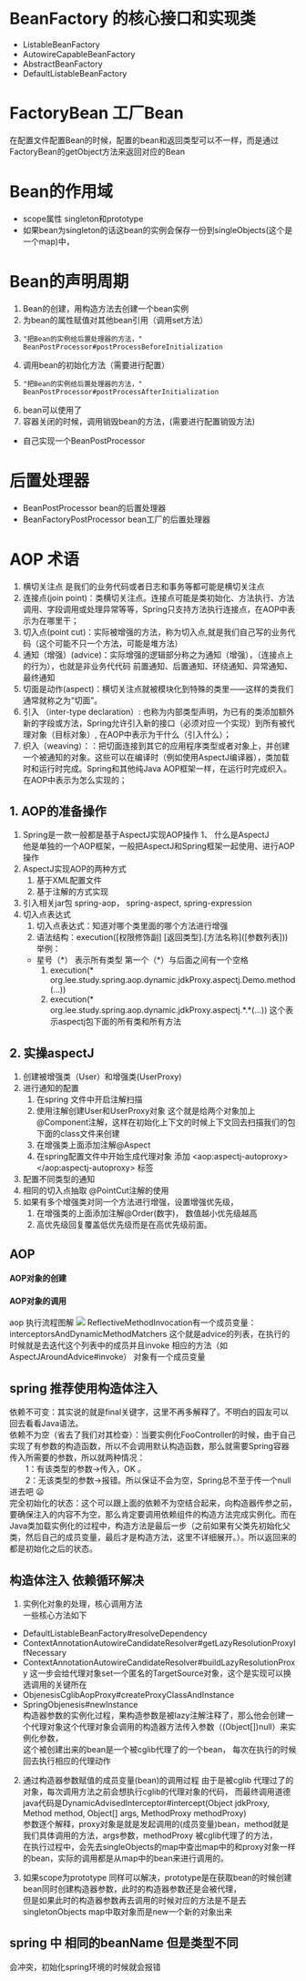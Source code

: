 
# BeanFactory 的核心接口和实现类
* ListableBeanFactory
* AutowireCapableBeanFactory
* AbstractBeanFactory
* DefaultListableBeanFactory

# FactoryBean 工厂Bean
 在配置文件配置Bean的时候，配置的bean和返回类型可以不一样，而是通过FactoryBean的getObject方法来返回对应的Bean
 
# Bean的作用域
* scope属性 singleton和prototype
* 如果bean为singleton的话这bean的实例会保存一份到singleObjects(这个是一个map)中，
# Bean的声明周期
1. Bean的创建，用构造方法去创建一个bean实例
2. 为bean的属性赋值对其他bean引用（调用set方法）
3.     "把Bean的实例给后置处理器的方法，"  BeanPostProcessor#postProcessBeforeInitialization
4. 调用bean的初始化方法（需要进行配置） 
5.     "把Bean的实例给后置处理器的方法，" BeanPostProcessor#postProcessAfterInitialization
6. bean可以使用了
7. 容器关闭的时候，调用销毁bean的方法，(需要进行配置销毁方法)
* 自己实现一个BeanPostProcessor


# 后置处理器

* BeanPostProcessor bean的后置处理器
* BeanFactoryPostProcessor bean工厂的后置处理器


# AOP 术语
1. 横切关注点 是我们的业务代码或者日志和事务等都可能是横切关注点
2. 连接点(join point)：类横切关注点。连接点可能是类初始化、方法执行、方法调用、字段调用或处理异常等等，Spring只支持方法执行连接点，在AOP中表示为在哪里干；
3. 切入点(point cut)：实际被增强的方法，称为切入点,就是我们自己写的业务代码（这个可能不只一个方法，可能是堆方法）
4. 通知（增强）(advice)：实际增强的逻辑部分称之为通知（增强），（连接点上的行为），也就是非业务代代码
   前置通知、后置通知、环绕通知、异常通知、最终通知
5. 切面是动作(aspect)：横切关注点就被模块化到特殊的类里——这样的类我们通常就称之为“切面”。
6. 引入 （inter-type declaration）: 也称为内部类型声明，为已有的类添加额外新的字段或方法，Spring允许引入新的接口（必须对应一个实现）到所有被代理对象（目标对象）, 在AOP中表示为干什么（引入什么）；
7. 织入（weaving）：：把切面连接到其它的应用程序类型或者对象上，并创建一个被通知的对象。这些可以在编译时（例如使用AspectJ编译器），类加载时和运行时完成。Spring和其他纯Java AOP框架一样，在运行时完成织入。在AOP中表示为怎么实现的；
## 1. AOP的准备操作
1. Spring是一款一般都是基于AspectJ实现AOP操作 
   1、 什么是AspectJ  
      他是单独的一个AOP框架，一般把AspectJ和Spring框架一起使用、进行AOP操作 
2. AspectJ实现AOP的两种方式 
   1. 基于XML配置文件   
   2. 基于注解的方式实现
3. 引入相关jar包 spring-aop， spring-aspect, spring-expression
4. 切入点表达式 
   1. 切入点表达式：知道对哪个类里面的哪个方法进行增强
   2. 语法结构：execution(\[权限修饰副\] \[返回类型\].\[方法名称\](\[参数列表\]))        
举例：
   * 星号（\*） 表示所有类型 第一个（\*）与后面之间有一个空格
      1. execution(* org.lee.study.spring.aop.dynamic.jdkProxy.aspectj.Demo.method(...))
      1. execution(\* org.lee.study.spring.aop.dynamic.jdkProxy.aspectj.\*.\*(...))  这个表示aspectj包下面的所有类和所有方法


## 2. 实操aspectJ
1. 创建被增强类（User）和增强类(UserProxy)
2. 进行通知的配置
   1. 在spring 文件中开启注解扫描
   2. 使用注解创建User和UserProxy对象  这个就是给两个对象加上@Component注解，这样在初始化上下文的时候上下文回去扫描我们的包下面的class文件来创建
   3. 在增强类上面添加注解@Aspect  
   4. 在spring配置文件中开始生成代理对象 添加 \<aop:aspectj-autoproxy\></aop:aspectj-autoproxy> 标签
3. 配置不同类型的通知
4. 相同的切入点抽取 @PointCut注解的使用
5. 如果有多个增强类对同一个方法进行增强，设置增强优先级，
   1. 在增强类的上面添加注解@Order(数字)， 数值越小优先级越高
   2. 高优先级回复覆盖低优先级而是在高优先级前面。
## AOP
#### AOP对象的创建

#### AOP对象的调用
aop 执行流程图解
![](D:\code\java\integration\spring\img\aop.png)
ReflectiveMethodInvocation有一个成员变量：interceptorsAndDynamicMethodMatchers
这个就是advice的列表，在执行的时候就是去迭代这个列表中的成员并且invoke 相应的方法（如AspectJAroundAdvice#invoke）
对象有一个成员变量

## spring 推荐使用构造体注入
依赖不可变：其实说的就是final关键字，这里不再多解释了。不明白的园友可以回去看看Java语法。     
依赖不为空（省去了我们对其检查）：当要实例化FooController的时候，由于自己实现了有参数的构造函数，所以不会调用默认构造函数，那么就需要Spring容器传入所需要的参数，所以就两种情况：    
&emsp;&emsp;1：有该类型的参数->传入，OK 。      
&emsp;&emsp;2：无该类型的参数->报错。所以保证不会为空，Spring总不至于传一个null进去吧 😦         
完全初始化的状态：这个可以跟上面的依赖不为空结合起来，向构造器传参之前，要确保注入的内容不为空，那么肯定要调用依赖组件的构造方法完成实例化。而在Java类加载实例化的过程中，构造方法是最后一步（之前如果有父类先初始化父类，然后自己的成员变量，最后才是构造方法，这里不详细展开。）。所以返回来的都是初始化之后的状态。     



## 构造体注入 依赖循环解决
1. 实例化对象的处理，核心调用方法  
一些核心方法如下
 - DefaultListableBeanFactory#resolveDependency
 - ContextAnnotationAutowireCandidateResolver#getLazyResolutionProxyIfNecessary
 - ContextAnnotationAutowireCandidateResolver#buildLazyResolutionProxy
这一步会给代理对象set一个匿名的TargetSource对象，这个是实现可以换选调用的关键所在
 - ObjenesisCglibAopProxy#createProxyClassAndInstance
 - SpringObjenesis#newInstance  
构造器参数的实例化过程，果构造参数是被lazy注解注释了，那么他会创建一个代理对象这个代理对象会调用的构造器方法传入参数（(Object[])null）来实例化参数，    
这个被创建出来的bean是一个被cglib代理了的一个bean， 每次在执行的时候回去执行相应的代理动作

2. 通过构造器参数赋值的成员变量(bean)的调用过程
由于是被cglib 代理过了的对象，每次调用方法之前会想执行cglib的代理对象的代码，
而最终调用道德java代码是DynamicAdvisedInterceptor#intercept(Object jdkProxy, Method method, Object[] args, MethodProxy methodProxy)   
参数逐个解释，proxy对象是就是发起调用的(成员变量)bean，method就是我们具体调用的方法，args参数，methodProxy 被cglib代理了的方法，  
在执行过程中，会先去singleObjects的map中查出map中的和proxy对象一样的bean，实际的调用都是从map中的bean来进行调用的。  


3. 如果scope为prototype 同样可以解决，prototype是在获取bean的时候创建bean同时创建构造器参数，此时的构造器参数还是会被代理，   
但是如果此时的构造器参数再去调用的时候对应的方法是不是去singletonObjects map中取对象而是new一个新的对象出来

## spring 中 相同的beanName 但是类型不同
会冲突，初始化spring环境的时候就会报错

